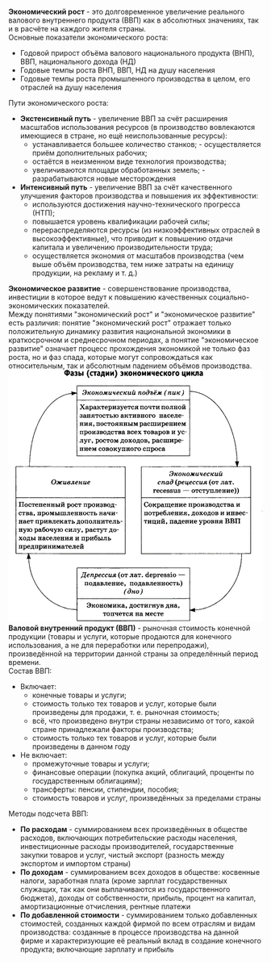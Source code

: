 **Экономический рост** - это долговременное увеличение реального валового внутреннего продукта (ВВП) как в абсолютных значениях, так и в расчёте на каждого жителя страны.  
Основные показатели экономического роста:
- Годовой прирост объёма валового национального продукта (ВНП), ВВП, национального дохода (НД)
- Годовые темпы роста ВНП, ВВП, НД на душу населения
- Годовые темпы роста промышленного производства в целом, его отраслей на душу населения
  
Пути экономического роста:
- **Экстенсивный путь** - увеличение ВВП за счёт расширения масштабов использования ресурсов (в производство вовлекаются имеющиеся в стране, но ещё неиспользованные ресурсы):
	- устанавливается большее количество станков; - осуществляется приём дополнительных рабочих;
	- остаётся в неизменном виде технология производства;
	- увеличиваются площади обработанных земель; - разрабатываются новые месторождения
- **Интенсивный путь** - увеличение ВВП за счёт качественного улучшения факторов производства и повышения их эффективности:
	- используются достижения научно-технического прогресса (НТП);
	- повышается уровень квалификации рабочей силы; 
	- перераспределяются ресурсы (из низкоэффективных отраслей в высокоэффективные), что приводит к повышению отдачи капитала и увеличению производительности труда; 
	- осуществляется экономия от масштабов производства (чем выше объём производства, тем ниже затраты на единицу продукции, на рекламу и т. д.)
  
**Экономическое развитие** - совершенствование производства, инвестиции в которое ведут к повышению качественных социально-экономических показателей.  
Между понятиями "экономический рост" и "экономическое развитие" есть различия: понятие "экономический рост" отражает только положительную динамику развития национальной экономики в краткосрочном и среднесрочном периодах, а понятие "экономическое развитие" означает процесс прохождения экономикой не только фаз роста, но и фаз спада, которые могут сопровождаться как относительным, так и абсолютным падением объёмов производства.  
![Фазы экономического цикла](../Pictures/11_01.%20Фазы%20экономического%20цикла.png)  
**Валовой внутренний продукт (ВВП)** - рыночная стоимость конечной продукции (товары и услуги, которые продаются для конечного использования, а не для переработки или перепродажи), произведённой на территории данной страны за определённый период времени.  
Состав ВВП:
- Включает:
	- конечные товары и услуги;
	- стоимость только тех товаров и услуг, которые были произведены для продажи, т. е. рыночная стоимость; 
	- всё, что произведено внутри страны независимо от того, какой стране принадлежали факторы производства; 
	- стоимость только тех товаров и услуг, которые были произведены в данном году
- Не включает:
	- промежуточные товары и услуги;
	- финансовые операции (покупка акций, облигаций, проценты по государственным облигациям); 
	- трансферты: пенсии, стипендии, пособия; 
	- стоимость товаров и услуг, произведённых за пределами страны
  
Методы подсчета ВВП:
- **По расходам** - суммированием всех произведённых в обществе расходов, включающих потребительские расходы населения, инвестиционные расходы производителей, государственные закупки товаров и услуг, чистый экспорт (разность между экспортом и импортом страны)
- **По доходам** - суммированием всех доходов в обществе: косвенные налоги, заработная плата (кроме зарплат государственных служащих, так как они выплачиваются из государственного бюджета), доходы от собственности, прибыль, процент на капитал, амортизационные отчисления, рентные платежи
- **По добавленной стоимости** - суммированием только добавленных стоимостей, созданных каждой фирмой по всем отраслям и видам производства: созданные в процессе производства на данной фирме и характеризующие её реальный вклад в создание конечного продукта; включающие зарплату и прибыль